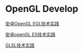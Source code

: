# OpenGL Develop
[安卓OpenGL EGL技术实践](%E5%AE%89%E5%8D%93OpenGL%20EGL%E6%8A%80%E6%9C%AF%E5%AE%9E%E8%B7%B5.md)

[安卓openGL ES技术实践](%E5%AE%89%E5%8D%93openGL%20ES%E6%8A%80%E6%9C%AF%E5%AE%9E%E8%B7%B5.md)

[GLSL技术实践](GLSL%E6%8A%80%E6%9C%AF%E5%AE%9E%E8%B7%B5.md)
